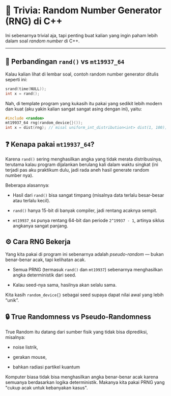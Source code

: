 # 🧠 Trivia: Random Number Generator (RNG) di C++

Ini sebenarnya trivial aja, tapi penting buat kalian yang ingin paham lebih dalam soal _random number_ di C++.

---

## 🎲 Perbandingan `rand()` vs `mt19937_64`

Kalau kalian lihat di lembar soal, contoh random number generator ditulis seperti ini:

```cpp
srand(time(NULL));
int x = rand();
```

Nah, di template program yang kukasih itu pakai yang sedikit lebih modern dan kuat (aku yakin kalian sangat sangat asing dengan ini), yaitu:
```cpp
#include <random>
mt19937_64 rng(random_device{}());
int x = dist(rng); // misal uniform_int_distribution<int> dist(1, 100);
```

## ❓ Kenapa pakai `mt19937_64`?

Karena `rand()` sering menghasilkan angka yang tidak merata distribusinya, terutama kalau program dijalankan berulang kali dalam waktu singkat (ini terjadi pas aku praktikum dulu, jadi rada aneh hasil generate random number nya).

Beberapa alasannya:

- Hasil dari `rand()` bisa sangat timpang (misalnya data terlalu besar-besar atau terlalu kecil).

- `rand()` hanya 15-bit di banyak compiler, jadi rentang acaknya sempit.

- `mt19937_64` punya rentang 64-bit dan periode `2^19937 - 1`, artinya siklus angkanya sangat panjang.

## ⚙️ Cara RNG Bekerja

Yang kita pakai di program ini sebenarnya adalah _pseudo-random_ — bukan benar-benar acak, tapi kelihatan acak.

- Semua PRNG (termasuk `rand()` dan `mt19937`) sebenarnya menghasilkan angka deterministik dari seed.

- Kalau seed-nya sama, hasilnya akan selalu sama.

Kita kasih `random_device{}` sebagai seed supaya dapat nilai awal yang lebih “unik”.

## 🔒 True Randomness vs Pseudo-Randomness

True Random itu datang dari sumber fisik yang tidak bisa diprediksi, misalnya:

- noise listrik,

- gerakan mouse,

- bahkan radiasi partikel kuantum 

Komputer biasa tidak bisa menghasilkan angka benar-benar acak karena semuanya berdasarkan logika deterministik. Makanya kita pakai PRNG yang "cukup acak untuk kebanyakan kasus".